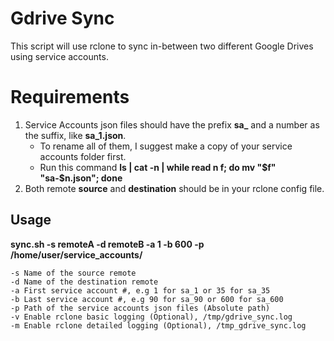 # Gdrive Sync

This script will use rclone to sync in-between two different Google Drives using service accounts.

# Requirements
1. Service Accounts json files should have the prefix **sa_** and a number as the suffix, like **sa_1.json**.
	- To rename all of them, I suggest make a copy of your service accounts folder first.
	- Run this command **ls | cat -n | while read n f; do mv "$f" "sa-$n.json"; done**
2. Both remote **source** and **destination** should be in your rclone config file.

## Usage

**sync.sh -s remoteA -d remoteB -a 1 -b 600 -p /home/user/service_accounts/**

	-s Name of the source remote
	-d Name of the destination remote
	-a First service account #, e.g 1 for sa_1 or 35 for sa_35
	-b Last service account #, e.g 90 for sa_90 or 600 for sa_600
	-p Path of the service accounts json files (Absolute path)
    -v Enable rclone basic logging (Optional), /tmp/gdrive_sync.log
	-m Enable rclone detailed logging (Optional), /tmp_gdrive_sync.log
